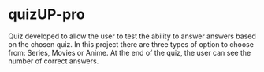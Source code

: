 # quizUP-pro
Quiz developed to allow the user to test the ability to answer answers based on the chosen quiz. In this project there are three types of option to choose from: Series, Movies or Anime. At the end of the quiz, the user can see the number of correct answers.
